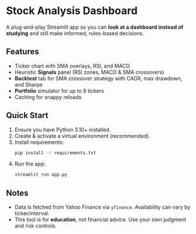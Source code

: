# Stock Analysis Dashboard

A plug-and-play Streamlit app so you can **look at a dashboard instead of studying** and still make informed, rules-based decisions.

## Features
- Ticker chart with SMA overlays, RSI, and MACD
- Heuristic **Signals** panel (RSI zones, MACD & SMA crossovers)
- **Backtest** tab for SMA crossover strategy with CAGR, max drawdown, and Sharpe
- **Portfolio** simulator for up to 8 tickers
- Caching for snappy reloads

## Quick Start
1. Ensure you have Python 3.10+ installed.
2. Create & activate a virtual environment (recommended).
3. Install requirements:
   ```bash
   pip install -r requirements.txt
   ```
4. Run the app:
   ```bash
   streamlit run app.py
   ```

## Notes
- Data is fetched from Yahoo Finance via `yfinance`. Availability can vary by ticker/interval.
- This tool is for **education**, not financial advice. Use your own judgment and risk controls.